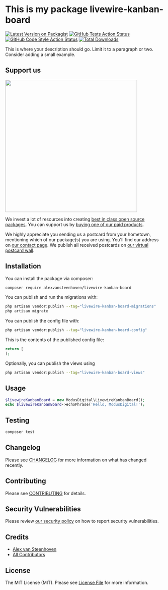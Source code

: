 # This is my package livewire-kanban-board

[![Latest Version on Packagist](https://img.shields.io/packagist/v/alexvansteenhoven/livewire-kanban-board.svg?style=flat-square)](https://packagist.org/packages/alexvansteenhoven/livewire-kanban-board)
[![GitHub Tests Action Status](https://img.shields.io/github/actions/workflow/status/alexvansteenhoven/livewire-kanban-board/run-tests.yml?branch=main&label=tests&style=flat-square)](https://github.com/alexvansteenhoven/livewire-kanban-board/actions?query=workflow%3Arun-tests+branch%3Amain)
[![GitHub Code Style Action Status](https://img.shields.io/github/actions/workflow/status/alexvansteenhoven/livewire-kanban-board/fix-php-code-style-issues.yml?branch=main&label=code%20style&style=flat-square)](https://github.com/alexvansteenhoven/livewire-kanban-board/actions?query=workflow%3A"Fix+PHP+code+style+issues"+branch%3Amain)
[![Total Downloads](https://img.shields.io/packagist/dt/alexvansteenhoven/livewire-kanban-board.svg?style=flat-square)](https://packagist.org/packages/alexvansteenhoven/livewire-kanban-board)

This is where your description should go. Limit it to a paragraph or two. Consider adding a small example.

## Support us

[<img src="https://github-ads.s3.eu-central-1.amazonaws.com/livewire-kanban-board.jpg?t=1" width="419px" />](https://spatie.be/github-ad-click/livewire-kanban-board)

We invest a lot of resources into creating [best in class open source packages](https://spatie.be/open-source). You can support us by [buying one of our paid products](https://spatie.be/open-source/support-us).

We highly appreciate you sending us a postcard from your hometown, mentioning which of our package(s) you are using. You'll find our address on [our contact page](https://spatie.be/about-us). We publish all received postcards on [our virtual postcard wall](https://spatie.be/open-source/postcards).

## Installation

You can install the package via composer:

```bash
composer require alexvansteenhoven/livewire-kanban-board
```

You can publish and run the migrations with:

```bash
php artisan vendor:publish --tag="livewire-kanban-board-migrations"
php artisan migrate
```

You can publish the config file with:

```bash
php artisan vendor:publish --tag="livewire-kanban-board-config"
```

This is the contents of the published config file:

```php
return [
];
```

Optionally, you can publish the views using

```bash
php artisan vendor:publish --tag="livewire-kanban-board-views"
```

## Usage

```php
$livewireKanbanBoard = new ModusDigital\LivewireKanbanBoard();
echo $livewireKanbanBoard->echoPhrase('Hello, ModusDigital!');
```

## Testing

```bash
composer test
```

## Changelog

Please see [CHANGELOG](CHANGELOG.md) for more information on what has changed recently.

## Contributing

Please see [CONTRIBUTING](CONTRIBUTING.md) for details.

## Security Vulnerabilities

Please review [our security policy](../../security/policy) on how to report security vulnerabilities.

## Credits

- [Alex van Steenhoven](https://github.com/AlexVanSteenhoven)
- [All Contributors](../../contributors)

## License

The MIT License (MIT). Please see [License File](LICENSE.md) for more information.
